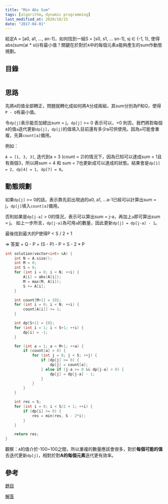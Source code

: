 ```yaml
---
title: "Min Abs Sum"
tags: [algorithm, dynamic programming]
last_modified_at: 2020/10/15
date: "2017-04-01"
---
```


給定A = [a0, a1, ..., an-1]，如何找到一組S = [s0, s1, ... sn-1], sj ∈ {-1, 1}, 使得abs(sum(ai * si))有最小值？關鍵在於對於`A`中的每個元素a能夠產生的sum作動態規劃。

## 目錄

```toc
```

## 思路

先將`A`的值全部轉正，問題就轉化成如何將A分成兩組，其sum分別為P和Q，使得`P - Q`有最小值。

令`dp[j]`表示能否加總出sum = j，`dp[j]` >= 0 表示可以，<0 則否。我們將對每個`A`的值`a`迭代更新`dp[j]`，`dp[j]`的值填入目前還有多少a可供使用。因為`a`可能會重複，先算`count[a]`備用。

例如：

`A = [1, 3, 3]`, 迭代到a = 3 (count = 2)的情況下，因為已知可以達成sum = 1且有兩個3，所以將sum = 4 和 sum = 7也更新成可以達成的狀態。結果會是`dp[1] = 2, dp[4] = 1, dp[7] = 0`。

## 動態規劃

如果`dp[j]` >= 0的話，表示靠先前出現過的a0, a1, ...a-1已經可以計算出sum = j，`dp[j]`填入`count[a]`備用。

否則如果是`dp[j-a]` > 0的情況，表示可以算出sum = j-a，再加上`a`即可算出sum = j。
如上一步所言，`dp[j-a]`為可用`a`的數量，因此更新`dp[j] = dp[j-a] - 1`。

最後找到最大的P使得P < S / 2 + 1

=> 答案 = Q - P = (S - P) - P = S - 2 * P

~~~C
int solution(vector<int> &A) {
    int N = A.size();
    int M = 0;
    int S = 0;
    for (int i = 0; i < N; ++i) {
        A[i] = abs(A[i]);
        M = max(M, A[i]);
        S += A[i];
    }

    int count[M+1] = {0};
    for (int i = 0; i < N; ++i) {
        count[A[i]] += 1;
    }

    int dp[S+1] = {0};
    for (int i = 1; i < S+1; ++i) {
        dp[i] = -1;
    }

    for (int a = 1; a < M+1; ++a) {
        if (count[a] > 0) {
            for (int j = 0; j < S; ++j) {
                if (dp[j] >= 0) {
                    dp[j] = count[a];
                } else if (j-a >= 0 && dp[j-a] > 0) {
                    dp[j] = dp[j-a] - 1;
                }
            }
        }
    }

    int res = S;
    for (int i = 0; i < S/2 + 1; ++i) {
        if (dp[i] >= 0) {
            res = min(res, S - 2*i);
        }
    }

    return res;
}
~~~

觀察：`A`的值介於-100~100之間，所以重複的數量應該會很多，對於**每個可能的值**去迭代更新`dp[j]`，相對於對**A的每個元素**迭代更有效率。

## 參考

[題目](https://codility.com/programmers/lessons/17-dynamic_programming/min_abs_sum/)

[解答](https://codility.com/media/train/solution-min-abs-sum.pdf)
